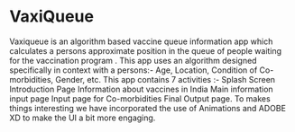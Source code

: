 # VaxiQueue

Vaxiqueue is an algorithm based vaccine queue information app which calculates a persons approximate position in the queue of people waiting for the vaccination program . This app uses an algorithm designed specifically in context with a persons:-
    Age,
    Location,
    Condition of Co-morbidities,
    Gender, etc.
This app contains 7 activities :-
    Splash Screen
    Introduction Page
    Information about vaccines in India
    Main information input page
    Input page for Co-morbidities
    Final Output page.
To makes things interesting we have incorporated the use of Animations and ADOBE XD to make the UI a bit more engaging.

